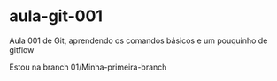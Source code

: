 # aula-git-001

Aula 001 de Git, aprendendo os comandos básicos e um pouquinho de gitflow

Estou na branch 01/Minha-primeira-branch
